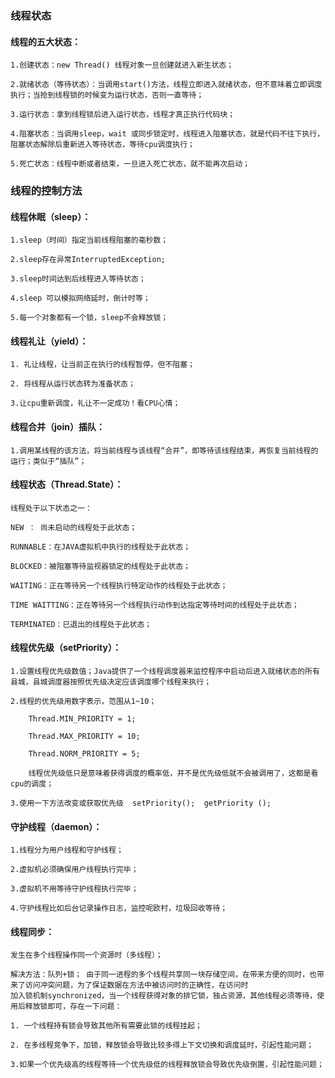 ### 线程状态

  #### 线程的五大状态：
  
    1.创建状态：new Thread() 线程对象一旦创建就进入新生状态；
    
    2.就绪状态（等待状态）：当调用start()方法，线程立即进入就绪状态，但不意味着立即调度执行；当抢到线程锁的时候变为运行状态，否则一直等待；
    
    3.运行状态：拿到线程锁后进入运行状态，线程才真正执行代码块；
    
    4.阻塞状态：当调用sleep，wait 或同步锁定时，线程进入阻塞状态，就是代码不往下执行，阻塞状态解除后重新进入等待状态，等待cpu调度执行；
    
    5.死亡状态：线程中断或者结束，一旦进入死亡状态，就不能再次启动；

### 线程的控制方法

  #### 线程休眠（sleep）：
    
    1.sleep（时间）指定当前线程阻塞的毫秒数；
    
    2.sleep存在异常InterruptedException;
    
    3.sleep时间达到后线程进入等待状态；
    
    4.sleep 可以模拟网络延时，倒计时等；
    
    5.每一个对象都有一个锁，sleep不会释放锁；
    
  #### 线程礼让（yield）：
  
    1. 礼让线程，让当前正在执行的线程暂停，但不阻塞；
    
    2. 将线程从运行状态转为准备状态；
    
    3.让cpu重新调度，礼让不一定成功！看CPU心情；
    
  #### 线程合并（join）插队：
  
    1.调用某线程的该方法，将当前线程与该线程“合并”，即等待该线程结束，再恢复当前线程的运行；类似于“插队”；
    
  #### 线程状态（Thread.State）：
  
    线程处于以下状态之一：
    
    NEW ： 尚未启动的线程处于此状态；
    
    RUNNABLE：在JAVA虚拟机中执行的线程处于此状态；
    
    BLOCKED：被阻塞等待监视器锁定的线程处于此状态；
    
    WAITING：正在等待另一个线程执行特定动作的线程处于此状态；
    
    TIME WAITTING：正在等待另一个线程执行动作到达指定等待时间的线程处于此状态；
    
    TERMINATED：已退出的线程处于此状态；
    
  #### 线程优先级（setPriority）：
  
    1.设置线程优先级数值；Java提供了一个线程调度器来监控程序中启动后进入就绪状态的所有县城，县城调度器按照优先级决定应该调度哪个线程来执行；
    
    2.线程的优先级用数字表示，范围从1~10；
        
        Thread.MIN_PRIORITY = 1;
        
        Thread.MAX_PRIORITY = 10;
        
        Thread.NORM_PRIORITY = 5;
        
        线程优先级低只是意味着获得调度的概率低，并不是优先级低就不会被调用了，这都是看cpu的调度；
        
    3.使用一下方法改变或获取优先级  setPriority();  getPriority ();   
  
#### 守护线程（daemon）：

    1.线程分为用户线程和守护线程；
    
    2.虚拟机必须确保用户线程执行完毕；
    
    3.虚拟机不用等待守护线程执行完毕；
    
    4.守护线程比如后台记录操作日志，监控呢欧村，垃圾回收等待；
    
#### 线程同步：

    发生在多个线程操作同一个资源时（多线程）；
    
    解决方法：队列+锁； 由于同一进程的多个线程共享同一块存储空间，在带来方便的同时，也带来了访问冲突问题，为了保证数据在方法中被访问时的正确性，在访问时
    加入锁机制synchronized，当一个线程获得对象的排它锁，独占资源，其他线程必须等待，使用后释放锁即可，存在一下问题：
    
    1. 一个线程持有锁会导致其他所有需要此锁的线程挂起；
    
    2. 在多线程竞争下，加锁，释放锁会导致比较多得上下文切换和调度延时，引起性能问题；
    
    3.如果一个优先级高的线程等待一个优先级低的线程释放锁会导致优先级倒置，引起性能问题；
    
